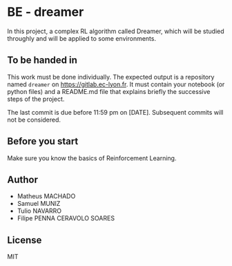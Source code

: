 # BE - dreamer

In this project, a complex RL algorithm called Dreamer, which will be studied throughly and will be applied to some environments.

## To be handed in

This work must be done individually. The expected output is a repository named `dreamer` on https://gitlab.ec-lyon.fr. It must contain your notebook (or python files) and a README.md file that explains briefly the successive steps of the project. 

The last commit is due before 11:59 pm on [DATE]. Subsequent commits will not be considered.

## Before you start

Make sure you know the basics of Reinforcement Learning.

## Author 
- Matheus MACHADO
- Samuel MUNIZ
- Tulio NAVARRO
- Filipe PENNA CERAVOLO SOARES

## License
MIT 